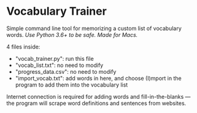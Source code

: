 # Vocabulary Trainer
Simple command line tool for memorizing a custom list of vocabulary words.
*Use Python 3.6+ to be safe.*
*Made for Macs.*

4 files inside:
- "vocab_trainer.py": run this file
- "vocab_list.txt": no need to modify
- "progress_data.csv": no need to modify
- "import_vocab.txt": add words in here, and choose (I)mport in the program to add them into the vocabulary list

Internet connection is required for adding words and fill-in-the-blanks — the program will scrape word definitions and sentences from websites.
